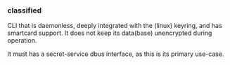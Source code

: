 ### classified

CLI that is daemonless, deeply integrated with the (linux) keyring, and has
smartcard support. It does not keep its data(base) unencrypted during operation.

It must has a secret-service dbus interface, as this is its primary use-case.

